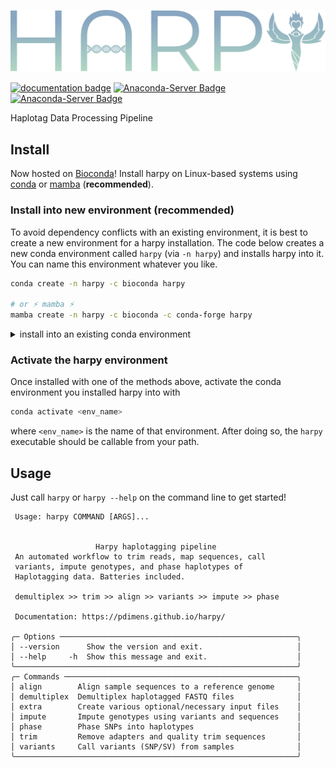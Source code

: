[![logo](https://github.com/pdimens/harpy/blob/docs/static/logo.png?raw=true)](https://pdimens.github.io/harpy)

[![documentation badge](https://img.shields.io/badge/read%20the-documentation-fbab3a?style=for-the-badge&logo=Read%20The%20Docs)](https://pdimens.github.io/harpy) 
[![Anaconda-Server Badge](https://anaconda.org/bioconda/harpy/badges/platforms.svg)](https://anaconda.org/bioconda/harpy)
[![Anaconda-Server Badge](https://anaconda.org/bioconda/harpy/badges/downloads.svg)](https://anaconda.org/bioconda/harpy)

Haplotag Data Processing Pipeline

## Install
Now hosted on [Bioconda](https://anaconda.org/bioconda/harpy)! Install harpy on Linux-based systems using [conda](https://mamba.readthedocs.io/en/latest/installation.html) or [mamba](https://mamba.readthedocs.io/en/latest/micromamba-installation.html#umamba-install) (**recommended**).

### Install into new environment (recommended)
To avoid dependency conflicts with an existing environment, it is best to create a new environment for a harpy installation. The code below creates a new conda environment called `harpy` (via `-n harpy`) and installs harpy into it. You can name this environment whatever you like. 
```bash
conda create -n harpy -c bioconda harpy

# or ⚡ mamba ⚡
mamba create -n harpy -c bioconda -c conda-forge harpy
```

<details>
  <summary>install into an existing conda environment</summary>
 
### Install into existing environment
If you wish to install harpy and its dependencies into an existing environment, activate that environment (`conda activate <env_name>`) and execute this `conda install` code:
```bash
conda install -c bioconda harpy

# or ⚡ mamba ⚡
mamba install -c bioconda -c conda-forge harpy
```
</details>

### Activate the harpy environment
Once installed with one of the methods above, activate the conda environment you installed harpy into with
```bash
conda activate <env_name>
```
where `<env_name>` is the name of that environment. After doing so, the `harpy` executable should be callable from your path.

## Usage
Just call `harpy` or `harpy --help` on the command line to get started!

```                                                                 
 Usage: harpy COMMAND [ARGS]...                                  
                                                                 
                                                                 
                   Harpy haplotagging pipeline                   
 An automated workflow to trim reads, map sequences, call        
 variants, impute genotypes, and phase haplotypes of             
 Haplotagging data. Batteries included.                          
                                                                 
 demultiplex >> trim >> align >> variants >> impute >> phase     
                                                                 
 Documentation: https://pdimens.github.io/harpy/                 
                                                                 
╭─ Options ─────────────────────────────────────────────────────╮
│ --version      Show the version and exit.                     │
│ --help     -h  Show this message and exit.                    │
╰───────────────────────────────────────────────────────────────╯
╭─ Commands ────────────────────────────────────────────────────╮
│ align        Align sample sequences to a reference genome     │
│ demultiplex  Demultiplex haplotagged FASTQ files              │
│ extra        Create various optional/necessary input files    │
│ impute       Impute genotypes using variants and sequences    │
│ phase        Phase SNPs into haplotypes                       │
│ trim         Remove adapters and quality trim sequences       │
│ variants     Call variants (SNP/SV) from samples              │
╰───────────────────────────────────────────────────────────────╯
```